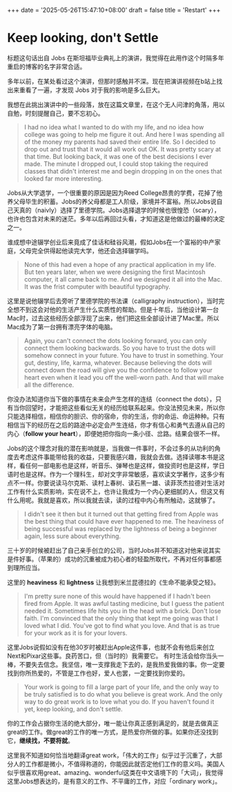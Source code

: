 +++
date = '2025-05-26T15:47:10+08:00'
draft = false
title = 'Restart'
+++

# Keep looking, don't Settle

标题这句话出自 Jobs 在斯坦福毕业典礼上的演讲，我觉得在此用作这个时隔多年重启的博客的名字非常合适。

多年以前，在某处看过这个演讲，但那时感触并不深。现在把演讲视频在b站上找出来重看了一遍，才发现 Jobs 对于我的影响是多么巨大。

我想在此挑出演讲中的一些段落，放在这篇文章里，在这个无人问津的角落，用以自勉，时刻提醒自己，要不忘初心。


> I had no idea what I wanted to do with my life, and no idea how college was going to help me figure it out. And here I was spending all of the money my parents had saved their entire life. So I decided to drop out and trust that it would all work out OK. It was pretty scary at that time. But looking back, it was one of the best decisions I ever made. The minute I dropped out, I could stop taking the required classes that didn't interest me and begin dropping in on the ones that looked far more interesting.

Jobs从大学退学，一个很重要的原因是因为Reed College昂贵的学费，花掉了他养父母毕生的积蓄。Jobs的养父母都是工人阶级，家境并不富裕。所以Jobs说自己天真的（naivly）选择了里德学院。Jobs选择退学的时候也很惶恐（scary），也许也包含对未来的迷茫。多年以后再回过头看，才知道这是他做过的最棒的决定之一。

谁成想中途辍学创业后来竟成了佳话和硅谷风潮，假如Jobs在一个富裕的中产家庭，父母完全供得起他读完大学，他还会选择辍学吗。

> None of this had even a hope of any practical application in my life. But ten years later, when we were designing the first Macintosh computer, it all came back to me. And we designed it all into the Mac. It was the frist computer with beautiful typography.

这里是说他辍学后去旁听了里德学院的书法课（calligraphy instruction），当时完全想不到这会对他的生活产生什么实质性的帮助。但是十年后，当他设计第一台Mac时，过去这些经历全部浮现了出来，他们把这些全部设计进了Mac里。所以Mac成为了第一台拥有漂亮字体的电脑。

> Again, you can't connect the dots looking forward, you can only connect them looking backwards. So you have to trust the dots will somehow connect in your future. You have to trust in something. Your gut, destiny, life, karma, whatever. Because believing the dots will connect down the road will give you the confidence to follow your heart even when it lead you off the well-worn path. And that will make all the difference.

你没办法知道你当下做的事情在未来会产生怎样的连结（connect the dots），只有当你回望时，才能把这些看似无关的经历给联系起来。你没法预见未来，所以你只能选择相信，相信你的胆识、你的宿命，你的生活，你的命运、命运种种。只有相信当下的经历在之后的路途中必定会产生连结，你才有信心和勇气去遵从自己的内心（**follow your heart**），即便她把你指向一条小径、岔路。结果会很不一样。

Jobs的这个理念对我的潜在影响就是，当我做一件事时，不会过多的从功利的角度去考虑这件事能带给我的收益，只要我感兴趣，我就会去做。选择读哪本书是这样，看任何一部电影也是这样，听音乐、弹琴也是这样，做投资时也是这样，学日语时也是这样。作为一个理科生，却对文字非常敏感，喜欢读文学著作，这多少有点不一样。你要说读马尔克斯、读村上春树、读石黑一雄、读菲茨杰拉德对生活对工作有什么实质影响，实在说不上，也许让我成为一个内心更细腻的人，但这又有什么用呢。我就是喜欢，所以我就去读，读的过程中内心有所触动，这就够了。

> I didn't see it then but it turned out that getting fired from Apple was the best thing that could have ever happened to me. The heaviness of being successful was replaced by the lightness of being a beginner again, less sure about everything.

三十岁的时候被赶出了自己亲手创立的公司，当时Jobs并不知道这对他来说其实是件好事。（苹果的）成功的沉重被成为初心者的轻盈所取代，不再对任何事都感到理所应当。

这里的 **heaviness** 和 **lightness** 让我想到米兰昆德拉的《生命不能承受之轻》。

> I'm pretty sure none of this would have happened if I hadn't been fired from Apple. It was awful tasting medicine, but I guess the patient needed it. Sometimes life hits you in the head with a brick. Don't lose faith. I'm convinced that the only thing that kept me going was that I loved what I did. You've got to find what you love. And that is as true for your work as it is for your lovers.

这里Jobs说假如没有在他30岁时被赶出Apple这件事，也就不会有他后来创立Next和Pixar这些事。良药苦口，但（当时的）我需要它。
有时生活会给你当头一棒，不要失去信念。我坚信，唯一支撑我走下去的，是我热爱我做的事。你一定要找到你所热爱的，不管是工作也好，爱人也罢，一定要找到你爱的。

> Your work is going to fill a large part of your life, and the only way to be truly satisfied is to do what you believe is great work. And the only way to do great work is to love what you do. If you haven't found it yet, keep looking, and don't settle.

你的工作会占据你生活的绝大部分，唯一能让你真正感到满足的，就是去做真正great的工作。做great的工作的唯一方式，是热爱你所做的事。如果你还没找到它，**继续找，不要将就**。

这里我不知道如何恰当地翻译great work，「伟大的工作」似乎过于沉重了，大部分人的工作都是微小，不值得称道的，你能因此就否定他们工作的意义吗。美国人似乎很喜欢用great、amazing、wonderful这类在中文语境下的「大词」，我觉得这里Jobs想表达的，是有意义的工作、不平庸的工作，对应「ordinary work」。

